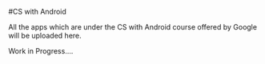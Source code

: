 #CS with Android

All the apps which are under the CS with Android course offered by Google will be uploaded here.

Work in Progress....
